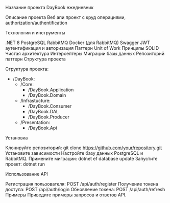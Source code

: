 Название проекта
DayBook ежедневник

Описание проекта
Веб апи проект с круд операциями, authorization/authentification

Технологии и инструменты

.NET 8
PostgreSQL
RabbitMQ
Docker (для RabbitMQ)
Swagger
JWT аутентификация и авторизация
Паттерн Unit of Work
Принципы SOLID
Чистая архитектура
Интерсептеры
Миграции базы данных
Репозиторий паттерн
Структура проекта

Структура проекта:

- /DayBook:
  - /Core: 
    - /DayBook.Application
    - /DayBook.Domain
  - /Infrastucture:
    - /DayBook.Consumer
    - /DayBook.DAL
    - /DayBook.Producer
  - /Presentation:
    - /DayBook.Api  

Установка

Клонируйте репозиторий: git clone https://github.com/your/repository.git
Установите зависимости
Настройте базу данных PostgreSQL и RabbitMQ.
Примените миграции: dotnet ef database update
Запустите проект: dotnet run

Использование API

Регистрация пользователя: POST /api/auth/register
Получение токена доступа: POST /api/auth/login
Обновление токена: POST /api/auth/refresh
Примеры
Приведите примеры запросов и ответов API.

